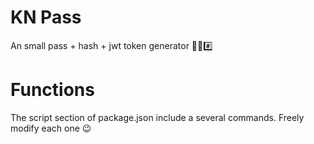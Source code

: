 # KN Pass

An small pass + hash + jwt token generator 🤫🔐#️⃣

# Functions

The script section of package.json include a several commands. Freely modify each one 😉
